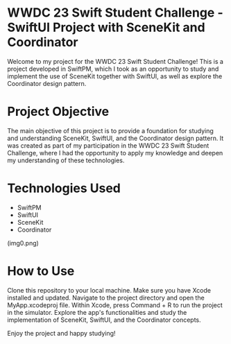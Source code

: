 # WWDC 23 Swift Student Challenge - SwiftUI Project with SceneKit and Coordinator

Welcome to my project for the WWDC 23 Swift Student Challenge! This is a project developed in SwiftPM, which I took as an opportunity to study and implement the use of SceneKit together with SwiftUI, as well as explore the Coordinator design pattern.

# Project Objective

The main objective of this project is to provide a foundation for studying and understanding SceneKit, SwiftUI, and the Coordinator design pattern. It was created as part of my participation in the WWDC 23 Swift Student Challenge, where I had the opportunity to apply my knowledge and deepen my understanding of these technologies.

# Technologies Used

- SwiftPM
- SwiftUI
- SceneKit
- Coordinator

(img0.png)

# How to Use

Clone this repository to your local machine.
Make sure you have Xcode installed and updated.
Navigate to the project directory and open the MyApp.xcodeproj file.
Within Xcode, press Command + R to run the project in the simulator.
Explore the app's functionalities and study the implementation of SceneKit, SwiftUI, and the Coordinator concepts.

Enjoy the project and happy studying!
